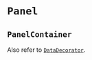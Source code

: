 # `Panel`

## `PanelContainer`

Also refer to [`DataDecorator`](../DataDecorator/migrate-to-2.x.md).
